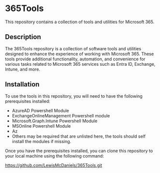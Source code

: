 # 365Tools

This repository contains a collection of tools and utilities for Microsoft 365.

## Description

The 365Tools repository is a collection of software tools and utilities designed to enhance the experience of working with Microsoft 365. These tools provide additional functionality, automation, and convenience for various tasks related to Microsoft 365 services such as Entra ID, Exchange, Intune, and more.

## Installation

To use the tools in this repository, you will need to have the following prerequisites installed:

- AzureAD Powershell Module
- ExchangeOnlineManagement Powershell module
- Microsoft.Graph.Intune Powershell Module
- MSOnline Powershell Module
- Az
- Others may be required that are unlisted here, the tools should self install the modules if missing.

Once you have the prerequisites installed, you can clone this repository to your local machine using the following command:

https://github.com/LewisMcDaniels/365Tools.git
